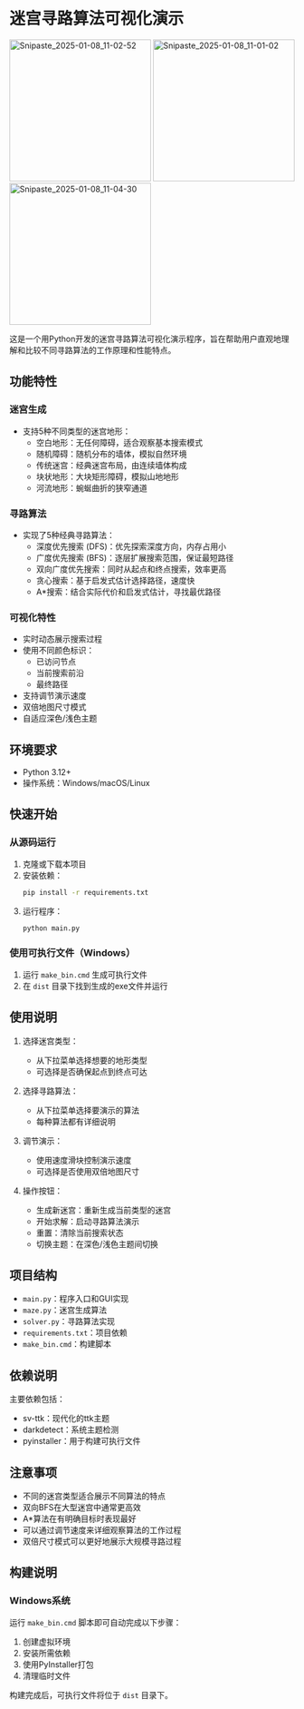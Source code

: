 # 迷宫寻路算法可视化演示

<img width="250" alt="Snipaste_2025-01-08_11-02-52" src="https://github.com/user-attachments/assets/3f793cb4-317a-4c25-9d7a-c52ebd8c87ea" />
<img width="250" alt="Snipaste_2025-01-08_11-01-02" src="https://github.com/user-attachments/assets/792abc6b-fe03-4338-82e4-4cec8a8d7772" />
<img width="250" alt="Snipaste_2025-01-08_11-04-30" src="https://github.com/user-attachments/assets/c81d3007-1c81-43cb-bb09-c09a9ab059b3" />

这是一个用Python开发的迷宫寻路算法可视化演示程序，旨在帮助用户直观地理解和比较不同寻路算法的工作原理和性能特点。

## 功能特性

### 迷宫生成
- 支持5种不同类型的迷宫地形：
  - 空白地形：无任何障碍，适合观察基本搜索模式
  - 随机障碍：随机分布的墙体，模拟自然环境
  - 传统迷宫：经典迷宫布局，由连续墙体构成
  - 块状地形：大块矩形障碍，模拟山地地形
  - 河流地形：蜿蜒曲折的狭窄通道

### 寻路算法
- 实现了5种经典寻路算法：
  - 深度优先搜索 (DFS)：优先探索深度方向，内存占用小
  - 广度优先搜索 (BFS)：逐层扩展搜索范围，保证最短路径
  - 双向广度优先搜索：同时从起点和终点搜索，效率更高
  - 贪心搜索：基于启发式估计选择路径，速度快
  - A*搜索：结合实际代价和启发式估计，寻找最优路径

### 可视化特性
- 实时动态展示搜索过程
- 使用不同颜色标识：
  - 已访问节点
  - 当前搜索前沿
  - 最终路径
- 支持调节演示速度
- 双倍地图尺寸模式
- 自适应深色/浅色主题

## 环境要求

- Python 3.12+
- 操作系统：Windows/macOS/Linux

## 快速开始

### 从源码运行

1. 克隆或下载本项目
2. 安装依赖：
   ```bash
   pip install -r requirements.txt
   ```
3. 运行程序：
   ```bash
   python main.py
   ```

### 使用可执行文件（Windows）

1. 运行 `make_bin.cmd` 生成可执行文件
2. 在 `dist` 目录下找到生成的exe文件并运行

## 使用说明

1. 选择迷宫类型：
   - 从下拉菜单选择想要的地形类型
   - 可选择是否确保起点到终点可达

2. 选择寻路算法：
   - 从下拉菜单选择要演示的算法
   - 每种算法都有详细说明

3. 调节演示：
   - 使用速度滑块控制演示速度
   - 可选择是否使用双倍地图尺寸

4. 操作按钮：
   - 生成新迷宫：重新生成当前类型的迷宫
   - 开始求解：启动寻路算法演示
   - 重置：清除当前搜索状态
   - 切换主题：在深色/浅色主题间切换

## 项目结构

- `main.py`：程序入口和GUI实现
- `maze.py`：迷宫生成算法
- `solver.py`：寻路算法实现
- `requirements.txt`：项目依赖
- `make_bin.cmd`：构建脚本

## 依赖说明

主要依赖包括：
- sv-ttk：现代化的ttk主题
- darkdetect：系统主题检测
- pyinstaller：用于构建可执行文件

## 注意事项

- 不同的迷宫类型适合展示不同算法的特点
- 双向BFS在大型迷宫中通常更高效
- A*算法在有明确目标时表现最好
- 可以通过调节速度来详细观察算法的工作过程
- 双倍尺寸模式可以更好地展示大规模寻路过程

## 构建说明

### Windows系统

运行 `make_bin.cmd` 脚本即可自动完成以下步骤：
1. 创建虚拟环境
2. 安装所需依赖
3. 使用PyInstaller打包
4. 清理临时文件

构建完成后，可执行文件将位于 `dist` 目录下。
